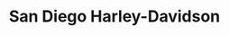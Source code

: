 ---
title: "San Diego Harley-Davidson"
url: /san-diego/san-diego-harley-davidson/
shop: Motorrad
---